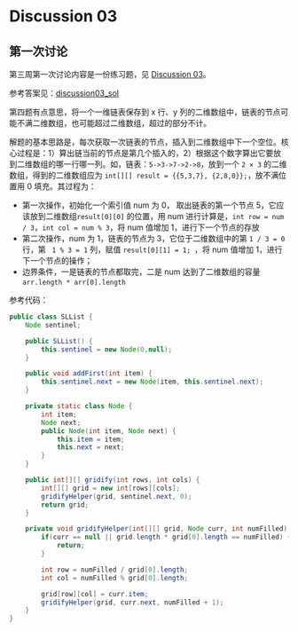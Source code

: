 # Discussion 03

## 第一次讨论

第三周第一次讨论内容是一份练习题，见 [Discussion 03](https://drive.google.com/file/d/1qiF-aEYKl6-Y8gsf_SfHSjlgQ9SlLHTb/view)。

参考答案见：[discussion03_sol](https://drive.google.com/file/d/1b9-OZnczWknxe9huqJhUkjIjhEqNuF_e/view)

第四题有点意思，将一个一维链表保存到 x 行、y 列的二维数组中，链表的节点可能不满二维数组，也可能超过二维数组，超过的部分不计。

解题的基本思路是，每次获取一次链表的节点，插入到二维数组中下一个空位。核心过程是：1）算出链当前的节点是第几个插入的，2）根据这个数字算出它要放到二维数组的哪一行哪一列。如，链表：`5->3->7->2->8`，放到一个 `2 × 3` 的二维数组，得到的二维数组应为 `int[][] result = {{5,3,7}, {2,8,0}};`，放不满位置用 0 填充。其过程为：

- 第一次操作，初始化一个索引值 num 为 0， 取出链表的第一个节点 5，它应该放到二维数组`result[0][0]` 的位置，用 num 进行计算是，`int row = num / 3`，`int col = num % 3`，将 num 值增加 1，进行下一个节点的存放
- 第二次操作，num 为 1，链表的节点为 3，它位于二维数组中的第 `1 / 3 = 0` 行，第 ` 1 % 3 = 1` 列，赋值 `result[0][1] = 1; `，将 num 值增加 1，进行下一个节点的操作；
- 边界条件，一是链表的节点都取完，二是 num 达到了二维数组的容量 `arr.length * arr[0].length`

参考代码：

```java
public class SLList {
    Node sentinel;

    public SLList() {
        this.sentinel = new Node(0,null);
    }

    public void addFirst(int item) {
        this.sentinel.next = new Node(item, this.sentinel.next);
    }

    private static class Node {
        int item;
        Node next;
        public Node(int item, Node next) {
            this.item = item;
            this.next = next;
        }
    }

    public int[][] gridify(int rows, int cols) {
        int[][] grid = new int[rows][cols];
        gridifyHelper(grid, sentinel.next, 0);
        return grid;
    }

    private void gridifyHelper(int[][] grid, Node curr, int numFilled) {
        if(curr == null || grid.length * grid[0].length == numFilled) {
            return;
        }

        int row = numFilled / grid[0].length;
        int col = numFilled % grid[0].length;

        grid[row][col] = curr.item;
        gridifyHelper(grid, curr.next, numFilled + 1);
    }
}
```